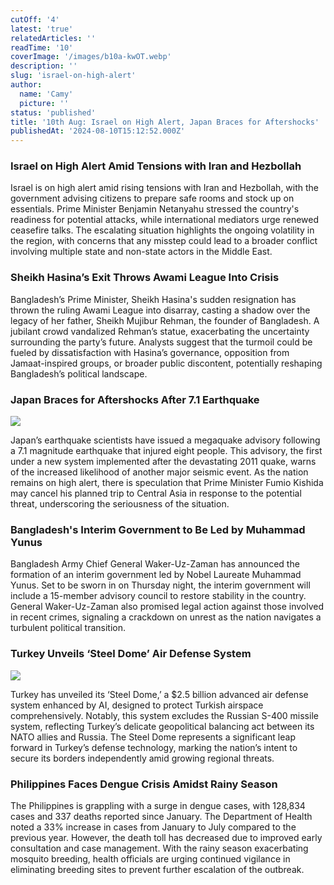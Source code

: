 ```yaml
---
cutOff: '4'
latest: 'true'
relatedArticles: ''
readTime: '10'
coverImage: '/images/b10a-kwOT.webp'
description: ''
slug: 'israel-on-high-alert'
author:
  name: 'Camy'
  picture: ''
status: 'published'
title: '10th Aug: Israel on High Alert, Japan Braces for Aftershocks'
publishedAt: '2024-08-10T15:12:52.000Z'
---
```


### Israel on High Alert Amid Tensions with Iran and Hezbollah

Israel is on high alert amid rising tensions with Iran and Hezbollah, with the government advising citizens to prepare safe rooms and stock up on essentials. Prime Minister Benjamin Netanyahu stressed the country's readiness for potential attacks, while international mediators urge renewed ceasefire talks. The escalating situation highlights the ongoing volatility in the region, with concerns that any misstep could lead to a broader conflict involving multiple state and non-state actors in the Middle East.

### Sheikh Hasina’s Exit Throws Awami League Into Crisis

Bangladesh’s Prime Minister, Sheikh Hasina's sudden resignation has thrown the ruling Awami League into disarray, casting a shadow over the legacy of her father, Sheikh Mujibur Rehman, the founder of Bangladesh. A jubilant crowd vandalized Rehman’s statue, exacerbating the uncertainty surrounding the party’s future. Analysts suggest that the turmoil could be fueled by dissatisfaction with Hasina’s governance, opposition from Jamaat-inspired groups, or broader public discontent, potentially reshaping Bangladesh’s political landscape.

### Japan Braces for Aftershocks After 7.1 Earthquake

![](/images/b10a-AyOT.webp)

Japan’s earthquake scientists have issued a megaquake advisory following a 7.1 magnitude earthquake that injured eight people. This advisory, the first under a new system implemented after the devastating 2011 quake, warns of the increased likelihood of another major seismic event. As the nation remains on high alert, there is speculation that Prime Minister Fumio Kishida may cancel his planned trip to Central Asia in response to the potential threat, underscoring the seriousness of the situation.

### Bangladesh's Interim Government to Be Led by Muhammad Yunus

Bangladesh Army Chief General Waker-Uz-Zaman has announced the formation of an interim government led by Nobel Laureate Muhammad Yunus. Set to be sworn in on Thursday night, the interim government will include a 15-member advisory council to restore stability in the country. General Waker-Uz-Zaman also promised legal action against those involved in recent crimes, signaling a crackdown on unrest as the nation navigates a turbulent political transition.

### Turkey Unveils ‘Steel Dome’ Air Defense System

![](/images/b10b-g1MD.webp)

Turkey has unveiled its ‘Steel Dome,’ a $2.5 billion advanced air defense system enhanced by AI, designed to protect Turkish airspace comprehensively. Notably, this system excludes the Russian S-400 missile system, reflecting Turkey’s delicate geopolitical balancing act between its NATO allies and Russia. The Steel Dome represents a significant leap forward in Turkey’s defense technology, marking the nation’s intent to secure its borders independently amid growing regional threats.

### Philippines Faces Dengue Crisis Amidst Rainy Season

The Philippines is grappling with a surge in dengue cases, with 128,834 cases and 337 deaths reported since January. The Department of Health noted a 33% increase in cases from January to July compared to the previous year. However, the death toll has decreased due to improved early consultation and case management. With the rainy season exacerbating mosquito breeding, health officials are urging continued vigilance in eliminating breeding sites to prevent further escalation of the outbreak.